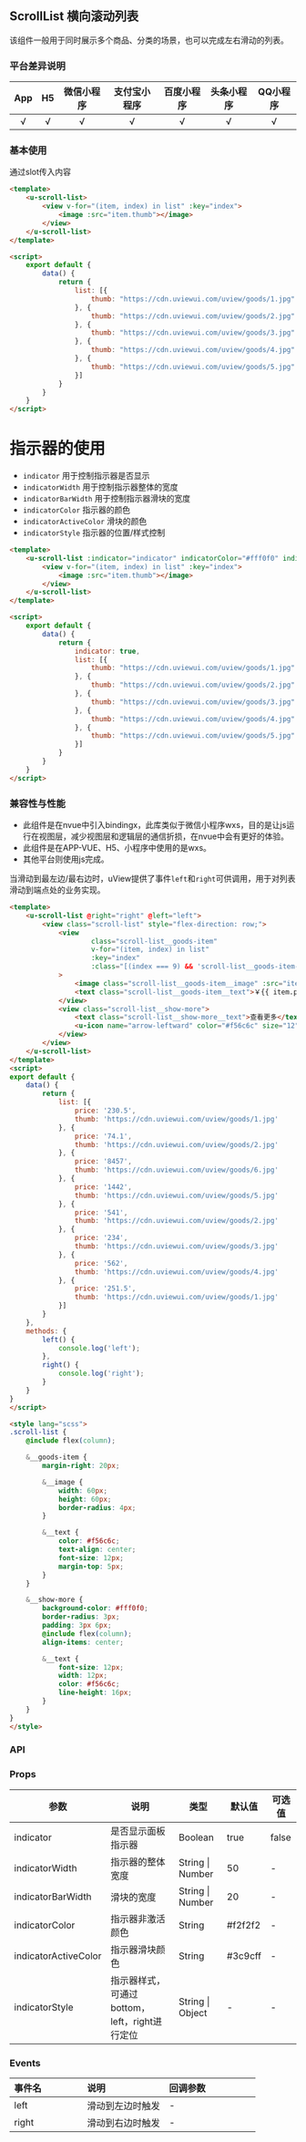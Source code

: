 ## ScrollList 横向滚动列表 <to-api/>

<demo-model url="/pages/componentsC/scrollList/scrollList"></demo-model>

该组件一般用于同时展示多个商品、分类的场景，也可以完成左右滑动的列表。

### 平台差异说明

|App|H5|微信小程序|支付宝小程序|百度小程序|头条小程序|QQ小程序|
|:-:|:-:|:-:|:-:|:-:|:-:|:-:|
|√|√|√|√|√|√|√|

### 基本使用
通过slot传入内容
```html
<template>
    <u-scroll-list>
        <view v-for="(item, index) in list" :key="index">
            <image :src="item.thumb"></image>
        </view>
    </u-scroll-list>
</template>

<script>
    export default {
        data() {
            return {
                list: [{
                    thumb: "https://cdn.uviewui.com/uview/goods/1.jpg"
                }, {
                    thumb: "https://cdn.uviewui.com/uview/goods/2.jpg"
                }, {
                    thumb: "https://cdn.uviewui.com/uview/goods/3.jpg"
                }, {
                    thumb: "https://cdn.uviewui.com/uview/goods/4.jpg"
                }, {
                    thumb: "https://cdn.uviewui.com/uview/goods/5.jpg"
                }]
            }
        }
    }
</script>
```

# 指示器的使用

- `indicator` 用于控制指示器是否显示
- `indicatorWidth` 用于控制指示器整体的宽度
- `indicatorBarWidth` 用于控制指示器滑块的宽度
- `indicatorColor` 指示器的颜色
- `indicatorActiveColor` 滑块的颜色
- `indicatorStyle` 指示器的位置/样式控制

```html
<template>
    <u-scroll-list :indicator="indicator" indicatorColor="#fff0f0" indicatorActiveColor="#f56c6c">
        <view v-for="(item, index) in list" :key="index">
            <image :src="item.thumb"></image>
        </view>
    </u-scroll-list>
</template>

<script>
    export default {
        data() {
            return {
                indicator: true,
                list: [{
                    thumb: "https://cdn.uviewui.com/uview/goods/1.jpg"
                }, {
                    thumb: "https://cdn.uviewui.com/uview/goods/2.jpg"
                }, {
                    thumb: "https://cdn.uviewui.com/uview/goods/3.jpg"
                }, {
                    thumb: "https://cdn.uviewui.com/uview/goods/4.jpg"
                }, {
                    thumb: "https://cdn.uviewui.com/uview/goods/5.jpg"
                }]
            }
        }
    }
</script>
```

### 兼容性与性能

- 此组件是在nvue中引入bindingx，此库类似于微信小程序wxs，目的是让js运行在视图层，减少视图层和逻辑层的通信折损，在nvue中会有更好的体验。
- 此组件是在APP-VUE、H5、小程序中使用的是wxs。
- 其他平台则使用js完成。

当滑动到最左边/最右边时，uView提供了事件`left`和`right`可供调用，用于对列表滑动到端点处的业务实现。

```html
<template>
    <u-scroll-list @right="right" @left="left">
        <view class="scroll-list" style="flex-direction: row;">
            <view
                    class="scroll-list__goods-item"
                    v-for="(item, index) in list"
                    :key="index"
                    :class="[(index === 9) && 'scroll-list__goods-item--no-margin-right']"
            >
                <image class="scroll-list__goods-item__image" :src="item.thumb"></image>
                <text class="scroll-list__goods-item__text">￥{{ item.price }}</text>
            </view>
            <view class="scroll-list__show-more">
                <text class="scroll-list__show-more__text">查看更多</text>
                <u-icon name="arrow-leftward" color="#f56c6c" size="12"></u-icon>
            </view>
        </view>
    </u-scroll-list>
</template>
<script>
export default {
	data() {
		return {
			list: [{
				price: '230.5',
                thumb: 'https://cdn.uviewui.com/uview/goods/1.jpg'
			}, {
				price: '74.1',
                thumb: 'https://cdn.uviewui.com/uview/goods/2.jpg'
			}, {
				price: '8457',
                thumb: 'https://cdn.uviewui.com/uview/goods/6.jpg'
			}, {
				price: '1442',
                thumb: 'https://cdn.uviewui.com/uview/goods/5.jpg'
			}, {
				price: '541',
                thumb: 'https://cdn.uviewui.com/uview/goods/2.jpg'
			}, {
				price: '234',
                thumb: 'https://cdn.uviewui.com/uview/goods/3.jpg'
			}, {
				price: '562',
                thumb: 'https://cdn.uviewui.com/uview/goods/4.jpg'
			}, {
				price: '251.5',
                thumb: 'https://cdn.uviewui.com/uview/goods/1.jpg'
			}]
		}
	},
	methods: {
		left() {
			console.log('left');
		},
		right() {
			console.log('right');
		}
	}
}
</script>

<style lang="scss">
.scroll-list {
	@include flex(column);

	&__goods-item {
		margin-right: 20px;

		&__image {
			width: 60px;
			height: 60px;
			border-radius: 4px;
		}

		&__text {
			color: #f56c6c;
			text-align: center;
			font-size: 12px;
			margin-top: 5px;
		}
	}

	&__show-more {
		background-color: #fff0f0;
		border-radius: 3px;
		padding: 3px 6px;
		@include flex(column);
		align-items: center;

		&__text {
			font-size: 12px;
			width: 12px;
			color: #f56c6c;
			line-height: 16px;
		}
	}
}
</style>
```

### API

### Props

| 参数          | 说明            | 类型            | 默认值             |  可选值   |
|------------- |---------------- |---------------|------------------ |-------- |
| indicator         | 是否显示面板指示器 | Boolean | true | false |
| indicatorWidth    | 指示器的整体宽度 | String &#124; Number  | 50 | - |
| indicatorBarWidth | 滑块的宽度 | String &#124; Number  | 20 | - |
| indicatorColor    | 指示器非激活颜色 | String  | #f2f2f2 | - |
| indicatorActiveColor | 指示器滑块颜色 | String  | #3c9cff | - |
| indicatorStyle    | 指示器样式，可通过bottom，left，right进行定位 | String &#124; Object | - | - |

### Events

| 事件名 | 说明 | 回调参数 |
| :- | :- | :- |
| left  | 滑动到左边时触发 | - |
| right | 滑动到右边时触发 | - |


<style scoped>
h3[id=events] + table thead tr th:nth-child(2){
	width: 33.3%;
}

h3[id=methods] + p + table thead tr th:nth-child(2){
	width: 70%;
}
</style>
